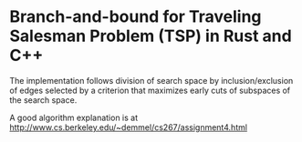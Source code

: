 # Branch-and-bound for Traveling Salesman Problem (TSP) in Rust and C++

The implementation follows division of search space by inclusion/exclusion of edges selected by a criterion that maximizes early cuts of subspaces of the search space.

A good algorithm explanation is at http://www.cs.berkeley.edu/~demmel/cs267/assignment4.html
